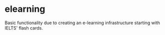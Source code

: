 # elearning
Basic functionality due to creating an e-learning infrastructure starting with IELTS' flash cards.
